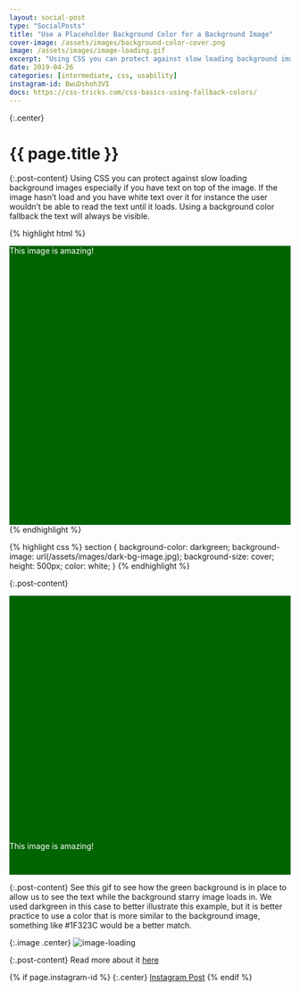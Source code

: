```yaml
---
layout: social-post
type: "SocialPosts"
title: "Use a Placeholder Background Color for a Background Image"
cover-image: /assets/images/background-color-cover.png
image: /assets/images/image-loading.gif
excerpt: "Using CSS you can protect against slow loading background images especially if you have text on top of the image."
date: 2019-04-26
categories: [intermediate, css, usability]
instagram-id: BwuDshoh3VI
docs: https://css-tricks.com/css-basics-using-fallback-colors/
---
```

{:.center}
# {{ page.title }}

{:.post-content}
Using CSS you can protect against slow loading background images especially if 
you have text on top of the image. If the image hasn’t load and you have white 
text over it for instance the user wouldn’t be able to read the text until it loads. 
Using a background color fallback the text will always be visible.

{% highlight html %}
<section>
    This image is amazing!
</section>
{% endhighlight %}

{% highlight css %}
section {
    background-color: darkgreen;
    background-image: url(/assets/images/dark-bg-image.jpg);
    background-size: cover;
    height: 500px;
    color: white;
}
{% endhighlight %}

{:.post-content}
<section>
    <span class="text">
        This image is amazing!
    </span>
</section>

<style>
section {
    background-color: darkgreen;
    background-image: url(/assets/images/dark-bg-image.jpg);
    background-size: cover;
    height: 500px;
    color: white;
}

.text {
    top: 440px;
    position: relative;
}
</style>

{:.post-content}
See this gif to see how the green background is in place to allow us to see the 
text while the background starry image loads in. We used darkgreen in this case
to better illustrate this example, but it is better practice to use a color
that is more similar to the background image, something like #1F323C would
be a better match.

{:.image .center}
![image-loading]({{page.image}})

{:.post-content}
Read more about it <a href="{{page.docs}}" target="_blank">here</a>

{% if page.instagram-id %}
{:.center}
<a class="insta-link" href="https://www.instagram.com/p/{{page.instagram-id}}" target="_blank">Instagram Post</a>
{% endif %}

